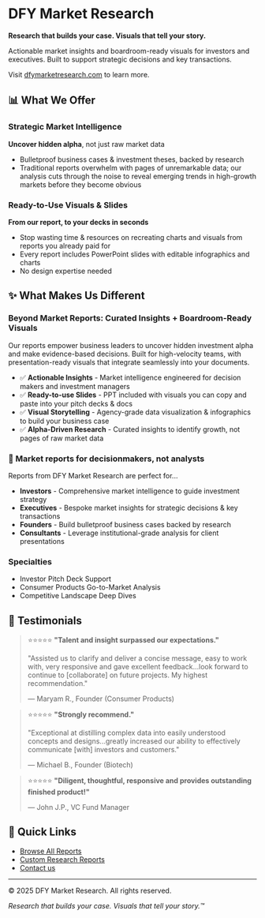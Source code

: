 
# DFY Market Research

**Research that builds your case. Visuals that tell your story.**

Actionable market insights and boardroom-ready visuals for investors and executives. Built to support strategic decisions and key transactions.

Visit [dfymarketresearch.com](https://dfymarketresearch.com/?ref=github) to learn more.

## 📊 What We Offer

### Strategic Market Intelligence
**Uncover hidden alpha**, not just raw market data
-   Bulletproof business cases & investment theses, backed by research
-   Traditional reports overwhelm with pages of unremarkable data; our analysis cuts through the noise to reveal emerging trends in high-growth markets before they become obvious

### Ready-to-Use Visuals & Slides
**From our report, to your decks in seconds**
-   Stop wasting time & resources on recreating charts and visuals from reports you already paid for
-   Every report includes PowerPoint slides with editable infographics and charts
-   No design expertise needed


## ✨ What Makes Us Different

### Beyond Market Reports: Curated Insights + Boardroom-Ready Visuals

Our reports empower business leaders to uncover hidden investment alpha and make evidence-based decisions. Built for high-velocity teams, with presentation-ready visuals that integrate seamlessly into your documents.

-   ✅ **Actionable Insights** - Market intelligence engineered for decision makers and investment managers
-   ✅ **Ready-to-use Slides** - PPT included with visuals you can copy and paste into your pitch decks & docs
-   ✅ **Visual Storytelling** - Agency-grade data visualization & infographics to build your business case
-   ✅ **Alpha-Driven Research** - Curated insights to identify growth, not pages of raw market data


### 🎯 Market reports for decisionmakers, not analysts
Reports from DFY Market Research are perfect for...

-   **Investors** - Comprehensive market intelligence to guide investment strategy
-   **Executives** - Bespoke market insights for strategic decisions & key transactions
-   **Founders** - Build bulletproof business cases backed by research
-   **Consultants** - Leverage institutional-grade analysis for client presentations

### Specialties
-   Investor Pitch Deck Support
-   Consumer Products Go-to-Market Analysis
-   Competitive Landscape Deep Dives


## 💬 Testimonials

> ⭐⭐⭐⭐⭐ **"Talent and insight surpassed our expectations."**
> 
> "Assisted us to clarify and deliver a concise message, easy to work with, very responsive and gave excellent feedback...look forward to continue to [collaborate] on future projects. My highest recommendation."
> 
> — Maryam R., Founder (Consumer Products)

> ⭐⭐⭐⭐⭐ **"Strongly recommend."**
> 
> "Exceptional at distilling complex data into easily understood concepts and designs...greatly increased our ability to effectively communicate [with] investors and customers."
> 
> — Michael B., Founder (Biotech)

> ⭐⭐⭐⭐⭐ **"Diligent, thoughtful, responsive and provides outstanding finished product!"**
> 
> — John J.P., VC Fund Manager


## 🔗 Quick Links

-   [Browse All Reports](https://dfymarketresearch.com/reports?ref=github)
-   [Custom Research Reports](https://dfymarketresearch.com/hire?ref=github)
-   [Contact us](https://dfymarketresearch.com/contact?ref=github)

----------

© 2025 DFY Market Research. All rights reserved.

_Research that builds your case. Visuals that tell your story.&trade;_
